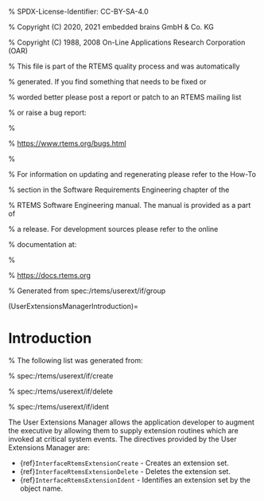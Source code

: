% SPDX-License-Identifier: CC-BY-SA-4.0

% Copyright (C) 2020, 2021 embedded brains GmbH & Co. KG

% Copyright (C) 1988, 2008 On-Line Applications Research Corporation (OAR)

% This file is part of the RTEMS quality process and was automatically

% generated.  If you find something that needs to be fixed or

% worded better please post a report or patch to an RTEMS mailing list

% or raise a bug report:

%

% https://www.rtems.org/bugs.html

%

% For information on updating and regenerating please refer to the How-To

% section in the Software Requirements Engineering chapter of the

% RTEMS Software Engineering manual.  The manual is provided as a part of

% a release.  For development sources please refer to the online

% documentation at:

%

% https://docs.rtems.org

% Generated from spec:/rtems/userext/if/group

(UserExtensionsManagerIntroduction)=

# Introduction

% The following list was generated from:

% spec:/rtems/userext/if/create

% spec:/rtems/userext/if/delete

% spec:/rtems/userext/if/ident

The User Extensions Manager allows the application developer to augment the
executive by allowing them to supply extension routines which are invoked at
critical system events. The directives provided by the User Extensions Manager
are:

- {ref}`InterfaceRtemsExtensionCreate` - Creates an extension set.
- {ref}`InterfaceRtemsExtensionDelete` - Deletes the extension set.
- {ref}`InterfaceRtemsExtensionIdent` - Identifies an extension set by the
  object name.
